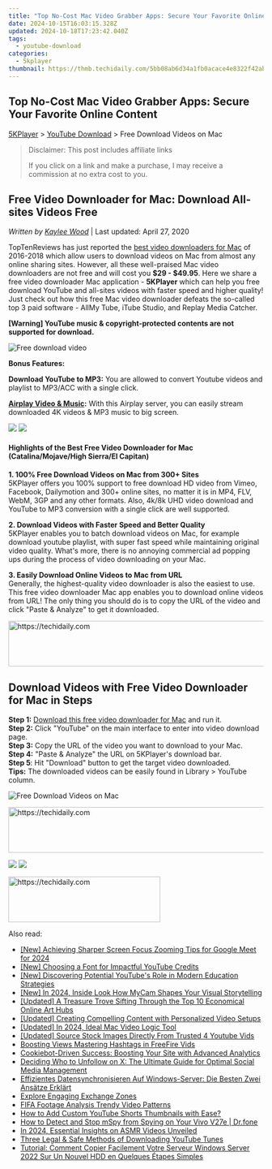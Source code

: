```yaml
---
title: "Top No-Cost Mac Video Grabber Apps: Secure Your Favorite Online Content"
date: 2024-10-15T16:03:15.328Z
updated: 2024-10-18T17:23:42.040Z
tags:
  - youtube-download
categories:
  - 5kplayer
thumbnail: https://thmb.techidaily.com/5bb08ab6d34a1fb0acace4e8322f42ab6cac411cdc94c053d0ad8ae749b9c794.jpg
---
```


## Top No-Cost Mac Video Grabber Apps: Secure Your Favorite Online Content

[5KPlayer](https://tools.techidaily.com/5kplayer/products/) \> [YouTube Download](https://tools.techidaily.com/5kplayer/youtube-download/) \> Free Download Videos on Mac

>  Disclaimer: This post includes affiliate links
>
>  If you click on a link and make a purchase, I may receive a commission at no extra cost to you.
>

## Free Video Downloader for Mac: Download All-sites Videos Free

 _Written by [Kaylee Wood](https://www.quora.com/profile/Amanda-Hu-21)_ | Last updated: April 27, 2020 

TopTenReviews has just reported the [best video downloaders for Mac](https://tools.techidaily.com/5kplayer/youtube-download/) of 2016-2018 which allow users to download videos on Mac from almost any online sharing sites. However, all these well-praised Mac video downloaders are not free and will cost you **$29 - $49.95**. Here we share a free video downloader Mac application - **5KPlayer** which can help you free download YouTube and all-sites videos with faster speed and higher quality! Just check out how this free Mac video downloader defeats the so-called top 3 paid software - AllMy Tube, iTube Studio, and Replay Media Catcher.

**\[Warning\] YouTube music & copyright-protected contents are not supported for download.**

![Free download video](https://www.5kplayer.com/youtube-download/img/5k-free-download-any-video-hky-101301.png) 

**Bonus Features:**

**Download YouTube to MP3:** You are allowed to convert Youtube videos and playlist to MP3/ACC with a single click.

**[Airplay Video & Music](https://tools.techidaily.com/5kplayer/airplay/):** With this Airplay server, you can easily stream downloaded 4K videos & MP3 music to big screen.

[![](https://www.5kplayer.com/youtube-download/../button/freedownwhitewin.png)](https://tools.techidaily.com/5kplayer/products/) [![](https://www.5kplayer.com/youtube-download/../button/freedownbackmac.png)](https://tools.techidaily.com/5kplayer/products/) 

#### **Highlights of the Best Free Video Downloader for Mac (Catalina/Mojave/High Sierra/El Capitan)**

**1\. 100% Free Download Videos on Mac from 300+ Sites**   
5KPlayer offers you 100% support to free download HD video from Vimeo, Facebook, Dailymotion and 300+ online sites, no matter it is in MP4, FLV, WebM, 3GP and any other formats. Also, 4k/8k [](https://en.wikipedia.org/wiki/4K%5Fresolution) UHD video download and YouTube to MP3 conversion with a single click are well supported.

**2\. Download Videos with Faster Speed and Better Quality**   
5KPlayer enables you to batch download videos on Mac, for example download youtube playlist, with super fast speed while maintaining original video quality. What's more, there is no annoying commercial ad popping ups during the process of video downloading on your Mac.

**3\. Easily Download Online Videos to Mac from URL**   
Generally, the highest-quality video downloader is also the easiest to use. This free video downloader Mac app enables you to download online videos from URL! The only thing you should do is to copy the URL of the video and click "Paste & Analyze" to get it downloaded.

<!-- affiliate ads begin -->
<a href="https://appsumo.8odi.net/c/5597632/2044586/7443" target="_top" id="2044586">
  <img src="//a.impactradius-go.com/display-ad/7443-2044586" border="0" alt="https://techidaily.com" width="728" height="90"/>
</a>
<img height="0" width="0" src="https://appsumo.8odi.net/i/5597632/2044586/7443" style="position:absolute;visibility:hidden;" border="0" />
<!-- affiliate ads end -->

##  Download Videos with Free Video Downloader for Mac in Steps

**Step 1:** [Download this free video downloader for Mac](https://tools.techidaily.com/5kplayer/products/) and run it.  
**Step 2:** Click "YouTube" on the main interface to enter into video download page.  
**Step 3:** Copy the URL of the video you want to download to your Mac.  
**Step 4:** "Paste & Analyze" the URL on 5KPlayer's download bar.  
**Step 5**: Hit "Download" button to get the target video downloaded.   
**Tips:** The downloaded videos can be easily found in Library > YouTube column. 

![Free Download Videos on Mac](https://www.5kplayer.com/youtube-download/img/5k-alvin-chipmunks-yxt-102103.jpg)

<!-- affiliate ads begin -->
<a href="https://appsumo.8odi.net/c/5597632/2132162/7443" target="_top" id="2132162">
  <img src="//a.impactradius-go.com/display-ad/7443-2132162" border="0" alt="https://techidaily.com" width="728" height="90"/>
</a>
<img height="0" width="0" src="https://appsumo.8odi.net/i/5597632/2132162/7443" style="position:absolute;visibility:hidden;" border="0" />
<!-- affiliate ads end -->

[![](https://www.5kplayer.com/youtube-download/../button/freedownwhitewin.png)](https://tools.techidaily.com/5kplayer/products/) [![](https://www.5kplayer.com/youtube-download/../button/freedownbackmac.png)](https://tools.techidaily.com/5kplayer/products/)

<!-- affiliate ads begin -->
<a href="https://aligracehair.sjv.io/c/5597632/1885999/19272" target="_top" id="1885999">
  <img src="//a.impactradius-go.com/display-ad/19272-1885999" border="0" alt="https://techidaily.com" width="300" height="90"/>
</a>
<img height="0" width="0" src="https://aligracehair.sjv.io/i/5597632/1885999/19272" style="position:absolute;visibility:hidden;" border="0" />
<!-- affiliate ads end -->

<ins class="adsbygoogle"
     style="display:block"
     data-ad-format="autorelaxed"
     data-ad-client="ca-pub-7571918770474297"
     data-ad-slot="1223367746"></ins>

<ins class="adsbygoogle"
     style="display:block"
     data-ad-client="ca-pub-7571918770474297"
     data-ad-slot="8358498916"
     data-ad-format="auto"
     data-full-width-responsive="true"></ins>

<span class="atpl-alsoreadstyle">Also read:</span>
<div><ul>
<li><a href="https://article-knowledge.techidaily.com/new-achieving-sharper-screen-focus-zooming-tips-for-google-meet-for-2024/"><u>[New] Achieving Sharper Screen Focus Zooming Tips for Google Meet for 2024</u></a></li>
<li><a href="https://youtube-video-recordings.techidaily.com/new-choosing-a-font-for-impactful-youtube-credits/"><u>[New] Choosing a Font for Impactful YouTube Credits</u></a></li>
<li><a href="https://youtube-sure.techidaily.com/iscovering-potential-youtubes-role-in-modern-education-strategies/"><u>[New] Discovering Potential YouTube's Role in Modern Education Strategies</u></a></li>
<li><a href="https://on-screen-recording.techidaily.com/new-in-2024-inside-look-how-mycam-shapes-your-visual-storytelling/"><u>[New] In 2024, Inside Look How MyCam Shapes Your Visual Storytelling</u></a></li>
<li><a href="https://youtube-video-recordings.techidaily.com/updated-a-treasure-trove-sifting-through-the-top-10-economical-online-art-hubs/"><u>[Updated] A Treasure Trove Sifting Through the Top 10 Economical Online Art Hubs</u></a></li>
<li><a href="https://youtube-video-recordings.techidaily.com/updated-creating-compelling-content-with-personalized-video-setups/"><u>[Updated] Creating Compelling Content with Personalized Video Setups</u></a></li>
<li><a href="https://screen-recording.techidaily.com/updated-in-2024-ideal-mac-video-logic-tool/"><u>[Updated] In 2024, Ideal Mac Video Logic Tool</u></a></li>
<li><a href="https://facebook-video-share.techidaily.com/updated-source-stock-images-directly-from-trusted-4-youtube-vids/"><u>[Updated] Source Stock Images Directly From Trusted 4 Youtube Vids</u></a></li>
<li><a href="https://youtube-video-recordings.techidaily.com/boosting-views-mastering-hashtags-in-freefire-vids/"><u>Boosting Views Mastering Hashtags in FreeFire Vids</u></a></li>
<li><a href="https://solve-marvelous.techidaily.com/cookiebot-driven-success-boosting-your-site-with-advanced-analytics/"><u>Cookiebot-Driven Success: Boosting Your Site with Advanced Analytics</u></a></li>
<li><a href="https://tech-renaissance.techidaily.com/deciding-who-to-unfollow-on-x-the-ultimate-guide-for-optimal-social-media-management/"><u>Deciding Who to Unfollow on X: The Ultimate Guide for Optimal Social Media Management</u></a></li>
<li><a href="https://discover-excellent.techidaily.com/effizientes-datensynchronisieren-auf-windows-server-die-besten-zwei-ansatze-erklart/"><u>Effizientes Datensynchronisieren Auf Windows-Server: Die Besten Zwei Ansätze Erklärt</u></a></li>
<li><a href="https://youtube-video-recordings.techidaily.com/explore-engaging-exchange-zones/"><u>Explore Engaging Exchange Zones</u></a></li>
<li><a href="https://youtube-video-recordings.techidaily.com/fifa-footage-analysis-trendy-video-patterns/"><u>FIFA Footage Analysis Trendy Video Patterns</u></a></li>
<li><a href="https://youtube-video-recordings.techidaily.com/how-to-add-custom-youtube-shorts-thumbnails-with-ease/"><u>How to Add Custom YouTube Shorts Thumbnails with Ease?</u></a></li>
<li><a href="https://location-social.techidaily.com/how-to-detect-and-stop-mspy-from-spying-on-your-vivo-v27e-drfone-by-drfone-virtual-android/"><u>How to Detect and Stop mSpy from Spying on Your Vivo V27e | Dr.fone</u></a></li>
<li><a href="https://youtube-video-recordings.techidaily.com/in-2024-essential-insights-on-asmr-videos-unveiled/"><u>In 2024, Essential Insights on ASMR Videos Unveiled</u></a></li>
<li><a href="https://youtube-video-recordings.techidaily.com/three-legal-and-safe-methods-of-downloading-youtube-tunes/"><u>Three Legal & Safe Methods of Downloading YouTube Tunes</u></a></li>
<li><a href="https://discover-fantastic.techidaily.com/tutorial-comment-copier-facilement-votre-serveur-windows-server-2022-sur-un-nouvel-hdd-en-quelques-etapes-simples/"><u>Tutorial: Comment Copier Facilement Votre Serveur Windows Server 2022 Sur Un Nouvel HDD en Quelques Étapes Simples</u></a></li>
</ul></div>

